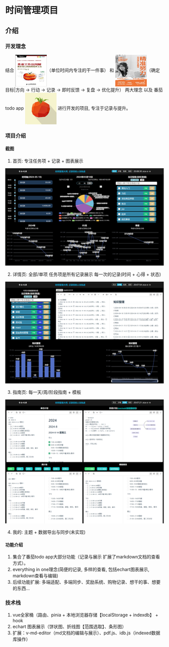 # 时间管理项目
## 介绍
### 开发理念
结合 <img src="src/assets/images/番茄工作法图解.jpg" alt="番茄工作法图解" style="vertical-align: middle; width: 100px; height: 100px;">（单位时间内专注的干一件事） 和 <img src="src/assets/images/精准努力.jpg" alt="精准努力" style="vertical-align: middle; width: 100px; height: 100px;">（确定目标|方向 -> 行动 -> 记录 -> 即时反馈 -> 复盘 -> 优化提升） 两大理念 以及 番茄todo app <img src="src/assets/images/番茄todo app.png" alt="精准努力" style="vertical-align: middle; width: 100px; height: 100px;"> 进行开发的项目, 专注于记录与提升。

### 项目介绍
#### 截图
1. 首页: 专注任务项 + 记录 + 图表展示
<img src="src/assets/项目介绍/首页.png" alt="首页">

2. 详情页: 全部/单项 任务项是所有记录展示 每一次的记录(时间 + 心得 + 状态)
<img src="src/assets/项目介绍/详情.png\" alt="详情页">

3. 指南页: 每一天/周/阶段指南 + 模板
<img src="src/assets/项目介绍/指南.png" alt="指南页">

4. 我的: 主题 + 数据导出与同步(未实现)

#### 功能介绍
1. 集合了番茄todo app大部分功能（记录与展示 扩展了markdown文档的查看方式）。
2. everything in one理念(简便的记录, 多样的查看, 包括echart图表展示, markdown查看与编辑)
3. 后续功能扩展: 多端适配、多端同步、奖励系统、购物记录、想干的事、想要的东西...

### 技术栈
1. vue全家桶（路由、pinia + 本地浏览器存储【localStorage + indexdb】 + hook
2. echart 图表展示（饼状图、折线图【范围选取】、条形图）
3. 扩展：v-md-editor（md文档的编辑与展示）、pdf.js、idb.js（indexed数据库操作）
